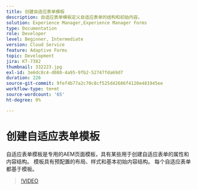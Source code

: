 ```yaml
---
title: 创建自适应表单模板
description: 自适应表单模板定义自适应表单的结构和初始内容。
solution: Experience Manager,Experience Manager Forms
type: Documentation
role: Developer
level: Beginner, Intermediate
version: Cloud Service
feature: Adaptive Forms
topic: Development
jira: KT-7382
thumbnail: 332223.jpg
exl-id: 3e6dc8c4-d080-4a95-9fb2-52747fda69d7
duration: 226
source-git-commit: 9fef4b77a2c70c8cf525d42686f4120e481945ee
workflow-type: tm+mt
source-wordcount: '65'
ht-degree: 0%

---
```


# 创建自适应表单模板

自适应表单模板是专用的AEM页面模板，具有某些用于创建自适应表单的属性和内容结构。 模板具有预配置的布局、样式和基本初始内容结构。 每个自适应表单都基于模板。

>[!VIDEO](https://video.tv.adobe.com/v/332223?quality=12&learn=on)
